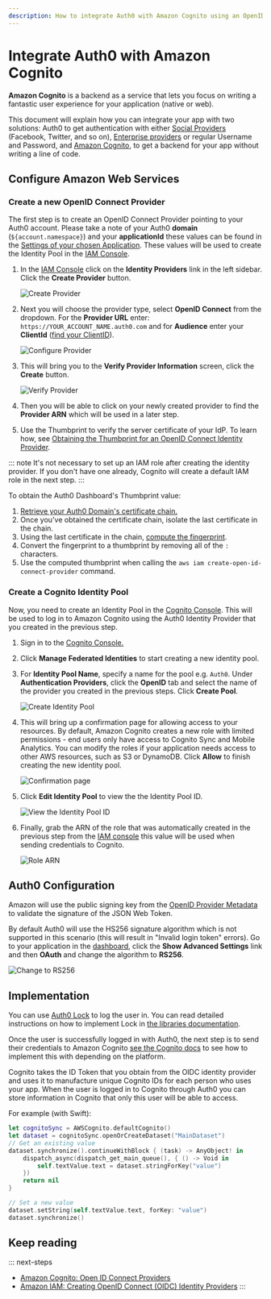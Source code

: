 ```yaml
---
description: How to integrate Auth0 with Amazon Cognito using an OpenID Connect Provider.
---
```

# Integrate Auth0 with Amazon Cognito

**Amazon Cognito** is a backend as a service that lets you focus on writing a fantastic user experience for your application (native or web).

This document will explain how you can integrate your app with two solutions: Auth0 to get authentication with either [Social Providers](/identityproviders#social) (Facebook, Twitter, and so on), [Enterprise providers](/identityproviders#enterprise) or regular Username and Password, and [Amazon Cognito](http://aws.amazon.com/cognito/), to get a backend for your app without writing a line of code.

## Configure Amazon Web Services

### Create a new OpenID Connect Provider

The first step is to create an OpenID Connect Provider pointing to your Auth0 account. Please take a note of your Auth0 **domain** (`${account.namespace}`) and your **applicationId** these values can be found in the [Settings of your chosen Application](${manage_url}/#/clients/). These values will be used to create the Identity Pool in the [IAM Console](https://console.aws.amazon.com/iam/home).

1. In the [IAM Console](https://console.aws.amazon.com/iam/home) click on the **Identity Providers** link in the left sidebar. Click the **Create Provider** button.

    ![Create Provider](/media/articles/scenarios/amazon-cognito/create-provider.png)

1. Next you will choose the provider type, select **OpenID Connect** from the dropdown. For the **Provider URL** enter: `https://YOUR_ACCOUNT_NAME.auth0.com` and for **Audience** enter your **ClientId** ([find your ClientID](${manage_url}#/applications/)).

    ![Configure Provider](/media/articles/scenarios/amazon-cognito/configure-provider.png)

1. This will bring you to the **Verify Provider Information** screen, click the **Create** button.

    ![Verify Provider](/media/articles/scenarios/amazon-cognito/verify-provider.png)

1. Then you will be able to click on your newly created provider to find the **Provider ARN** which will be used in a later step.

1. Use the Thumbprint to verify the server certificate of your IdP. To learn how, see [Obtaining the Thumbprint for an OpenID Connect Identity Provider](http://docs.aws.amazon.com/IAM/latest/UserGuide/id_roles_providers_create_oidc_verify-thumbprint.html). 

::: note
It's not necessary to set up an IAM role after creating the identity provider. If you don't have one already, Cognito will create a default IAM role in the next step.
:::

To obtain the Auth0 Dashboard's Thumbprint value:

1. [Retrieve your Auth0 Domain's certificate chain.](http://docs.aws.amazon.com/IAM/latest/UserGuide/id_roles_providers_create_oidc_verify-thumbprint.html?icmpid=docs_iam_console)
2. Once you've obtained the certificate chain, isolate the last certificate in the chain.
3. Using the last certificate in the chain, [compute the fingerprint](https://www.samltool.com/fingerprint.php).
4. Convert the fingerprint to a thumbprint by removing all of the `:` characters.
5. Use the computed thumbprint when calling the `aws iam create-open-id-connect-provider` command.

### Create a Cognito Identity Pool

Now, you need to create an Identity Pool in the [Cognito Console](https://console.aws.amazon.com/cognito/home). This will be used to log in to Amazon Cognito using the Auth0 Identity Provider that you created in the previous step.

1. Sign in to the [Cognito Console.](https://console.aws.amazon.com/cognito/home)

1. Click **Manage Federated Identities** to start creating a new identity pool.

1. For **Identity Pool Name**, specify a name for the pool e.g. `Auth0`. Under **Authentication Providers**, click the **OpenID** tab and select the name of the provider you created in the previous steps. Click **Create Pool**.

    ![Create Identity Pool](/media/articles/scenarios/amazon-cognito/identity-pool.png)

1. This will bring up a confirmation page for allowing access to your resources. By default, Amazon Cognito creates a new role with limited permissions - end users only have access to Cognito Sync and Mobile Analytics. You can modify the roles if your application needs access to other AWS resources, such as S3 or DynamoDB. Click **Allow** to finish creating the new identity pool.

    ![Confirmation page](/media/articles/scenarios/amazon-cognito/allow-role.png)

1. Click **Edit Identity Pool** to view the the Identity Pool ID.

    ![View the Identity Pool ID](/media/articles/scenarios/amazon-cognito/pool-id.png)

1. Finally, grab the ARN of the role that was automatically created in the previous step from the [IAM console](https://console.aws.amazon.com/iam/home) this value will be used when sending credentials to Cognito.

    ![Role ARN](/media/articles/scenarios/amazon-cognito/role-arn.png)

## Auth0 Configuration

Amazon will use the public signing key from the [OpenID Provider Metadata](https://subscription.auth0.com/.well-known/jwks.json) to validate the signature of the JSON Web Token.

By default Auth0 will use the HS256 signature algorithm which is not supported in this scenario (this will result in "Invalid login token" errors). Go to your application in the [dashboard](${manage_url}/#/applications), click the **Show Advanced Settings** link and then **OAuth** and change the algorithm to **RS256**.

![Change to RS256](/media/articles/scenarios/amazon-cognito/jwt-algorithm.png)

## Implementation

You can use [Auth0 Lock](https://github.com/auth0/lock) to log the user in. You can read detailed instructions on how to implement Lock in [the libraries documentation](/libraries#lock-login-signup-widgets).

Once the user is successfully logged in with Auth0, the next step is to send their credentials to Amazon Cognito [see the Cognito docs](http://docs.aws.amazon.com/cognito/latest/developerguide/open-id.html) to see how to implement this with depending on the platform.

Cognito takes the ID Token that you obtain from the OIDC identity provider and uses it to manufacture unique Cognito IDs for each person who uses your app. When the user is logged in to Cognito through Auth0 you can store information in Cognito that only this user will be able to access. 

For example (with Swift):

```swift
let cognitoSync = AWSCognito.defaultCognito()
let dataset = cognitoSync.openOrCreateDataset("MainDataset")
// Get an existing value
dataset.synchronize().continueWithBlock { (task) -> AnyObject! in
    dispatch_async(dispatch_get_main_queue(), { () -> Void in
        self.textValue.text = dataset.stringForKey("value")
    })
    return nil
}

// Set a new value
dataset.setString(self.textValue.text, forKey: "value")
dataset.synchronize()
```

## Keep reading

::: next-steps
* [Amazon Cognito: Open ID Connect Providers](http://docs.aws.amazon.com/cognito/latest/developerguide/open-id.html)
* [Amazon IAM: Creating OpenID Connect (OIDC) Identity Providers](http://docs.aws.amazon.com/IAM/latest/UserGuide/id_roles_providers_create_oidc.html)
:::
